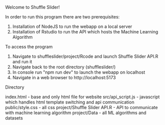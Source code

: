 Welcome to Shuffle Slider!

In order to run this program there are two prerequisites:
1. Installation of NodeJS to run the webapp on a local server
2. Installation of Rstudio to run the API which hosts the Machine Learning Algorithm

To access the program
1. Navigate to shuffleslider/project/Rcode and launch Shuffle Slider API.R and run it
2. Navigate back to the root directory (shuffleslider/)
3. In console run "npm run dev" to launch the webapp on localhost
4. Navigate in a web browser to http://localhost:5173

Directory

index.html - base and only html file for website
src/api_script.js - javascript which handles html template switching and api communication
public/style.css - all css
project/Shuffle Slider API.R - API to communicate with machine learning algorithm
project/Data - all ML algorithms and datasets
